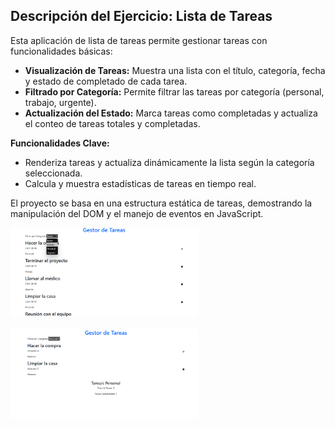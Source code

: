 ## Descripción del Ejercicio: Lista de Tareas

Esta aplicación de lista de tareas permite gestionar tareas con funcionalidades básicas:

- **Visualización de Tareas:** Muestra una lista con el título, categoría, fecha y estado de completado de cada tarea.
- **Filtrado por Categoría:** Permite filtrar las tareas por categoría (personal, trabajo, urgente).
- **Actualización del Estado:** Marca tareas como completadas y actualiza el conteo de tareas totales y completadas.

**Funcionalidades Clave:**
- Renderiza tareas y actualiza dinámicamente la lista según la categoría seleccionada.
- Calcula y muestra estadísticas de tareas en tiempo real.

El proyecto se basa en una estructura estática de tareas, demostrando la manipulación del DOM y el manejo de eventos en JavaScript.


<img src="./assets/images/cap1.png" style="margin-bottom: 1rem;" width="300">
        <img src="./assets/images/cap2.png" style="margin-bottom: 1rem;" width="300">
